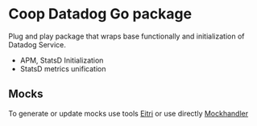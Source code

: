 # Coop Datadog Go package

Plug and play package that wraps base functionally and initialization of Datadog Service.

- APM, StatsD Initialization
- StatsD metrics unification

## Mocks

To generate or update mocks use tools [Eitri](https://github.com/Clink-n-Clank/Eitri)
or use directly [Mockhandler](github.com/sanposhiho/gomockhandle)

